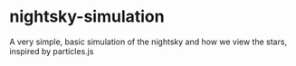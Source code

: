 # nightsky-simulation
 A very simple, basic simulation of the nightsky and how we view the stars, inspired by particles.js
